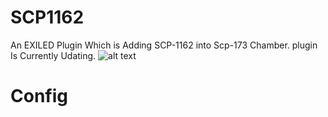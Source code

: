 # SCP1162
An EXILED Plugin Which is Adding SCP-1162 into Scp-173 Chamber.
plugin Is Currently Udating.
![alt text](https://github.com/Marikider/SCP1162/blob/main/image.png?raw=true)
# Config


